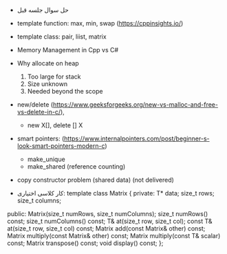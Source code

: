 - حل سوال جلسه قبل
- template<typename T> function: max, min, swap (https://cppinsights.io/)
- template class: pair, liist, matrix
- Memory Management in Cpp vs C#
- Why allocate on heap
    1. Too large for stack
    2. Size unknown
    3. Needed beyond the scope
- new/delete (https://www.geeksforgeeks.org/new-vs-malloc-and-free-vs-delete-in-c/), 
    - new X[], delete [] X
- smart pointers: (https://www.internalpointers.com/post/beginner-s-look-smart-pointers-modern-c)
    - make_unique
    - make_shared (reference counting)
- copy constructor problem (shared data) (not delivered)


- کار کلاسی اختیاری:
template<typename T>
class Matrix {
private:
    T* data;
    size_t rows;
    size_t columns;

public:
    Matrix(size_t numRows, size_t numColumns);
    size_t numRows() const;
    size_t numColumns() const;
    T& at(size_t row, size_t col);
    const T& at(size_t row, size_t col) const;
    Matrix<T> add(const Matrix<T>& other) const;
    Matrix<T> multiply(const Matrix<T>& other) const;
    Matrix<T> multiply(const T& scalar) const;
    Matrix<T> transpose() const;
    void display() const;
};
